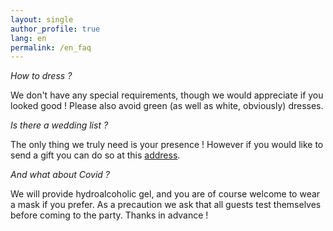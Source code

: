 ```yaml
---
layout: single
author_profile: true
lang: en
permalink: /en_faq
---
```


*How to dress ?*

We don't have any special requirements, though we would appreciate if you looked good ! Please also avoid green (as well as white, obviously) dresses.

*Is there a wedding list ?*

The only thing we truly need is your presence ! However if you would like to send a gift you can do so at this [address](https://www.milirose.com/liste-cadeaux-359607.html).

*And what about Covid ?*

We will provide hydroalcoholic gel, and you are of course welcome to wear a mask if you prefer. As a precaution we ask that all guests test themselves before coming to the party. Thanks in advance !